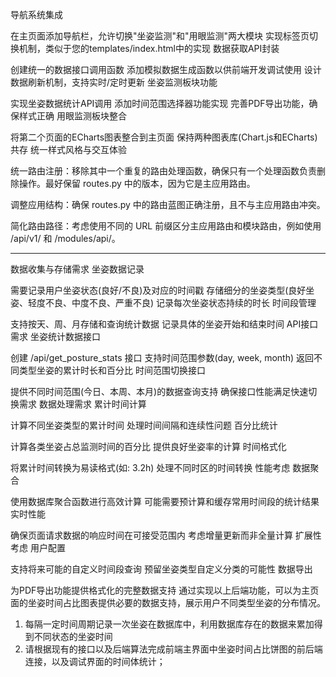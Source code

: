 导航系统集成

在主页面添加导航栏，允许切换"坐姿监测"和"用眼监测"两大模块
实现标签页切换机制，类似于您的templates/index.html中的实现
数据获取API封装

创建统一的数据接口调用函数
添加模拟数据生成函数以供前端开发调试使用
设计数据刷新机制，支持实时/定时更新
坐姿监测板块功能

实现坐姿数据统计API调用
添加时间范围选择器功能实现
完善PDF导出功能，确保样式正确
用眼监测板块整合

将第二个页面的ECharts图表整合到主页面
保持两种图表库(Chart.js和ECharts)共存
统一样式风格与交互体验

统一路由注册：移除其中一个重复的路由处理函数，确保只有一个处理函数负责删除操作。最好保留 routes.py 中的版本，因为它是主应用路由。

调整应用结构：确保 routes.py 中的路由蓝图正确注册，且不与主应用路由冲突。

简化路由路径：考虑使用不同的 URL 前缀区分主应用路由和模块路由，例如使用 /api/v1/ 和 /modules/api/。


___
数据收集与存储需求
坐姿数据记录

需要记录用户坐姿状态(良好/不良)及对应的时间戳
存储细分的坐姿类型(良好坐姿、轻度不良、中度不良、严重不良)
记录每次坐姿状态持续的时长
时间段管理

支持按天、周、月存储和查询统计数据
记录具体的坐姿开始和结束时间
API接口需求
坐姿统计数据接口

创建 /api/get_posture_stats 接口
支持时间范围参数(day, week, month)
返回不同类型坐姿的累计时长和百分比
时间范围切换接口

提供不同时间范围(今日、本周、本月)的数据查询支持
确保接口性能满足快速切换需求
数据处理需求
累计时间计算

计算不同坐姿类型的累计时间
处理时间间隔和连续性问题
百分比统计

计算各类坐姿占总监测时间的百分比
提供良好坐姿率的计算
时间格式化

将累计时间转换为易读格式(如: 3.2h)
处理不同时区的时间转换
性能考虑
数据聚合

使用数据库聚合函数进行高效计算
可能需要预计算和缓存常用时间段的统计结果
实时性能

确保页面请求数据的响应时间在可接受范围内
考虑增量更新而非全量计算
扩展性考虑
用户配置

支持将来可能的自定义时间段查询
预留坐姿类型自定义分类的可能性
数据导出

为PDF导出功能提供格式化的完整数据支持
通过实现以上后端功能，可以为主页面的坐姿时间占比图表提供必要的数据支持，展示用户不同类型坐姿的分布情况。

1. 每隔一定时间周期记录一次坐姿在数据库中，利用数据库存在的数据来累加得到不同状态的坐姿时间
2. 请根据现有的接口以及后端算法完成前端主界面中坐姿时间占比饼图的前后端连接，以及调试界面的时间体统计；
